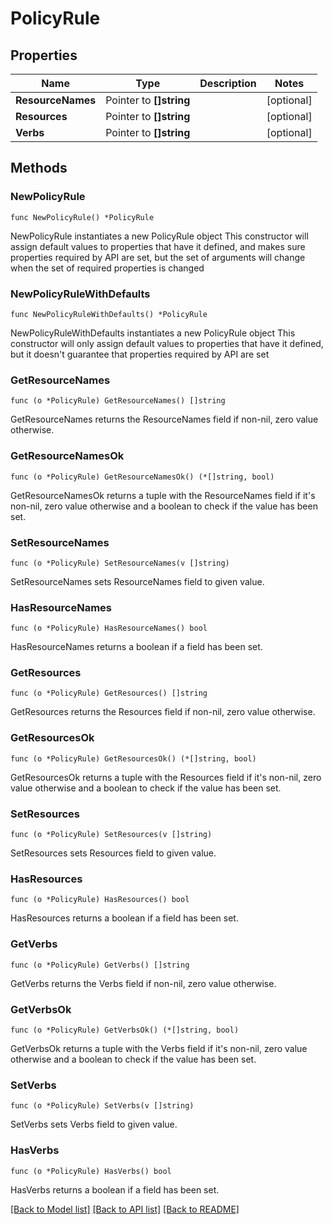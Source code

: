 # PolicyRule

## Properties

Name | Type | Description | Notes
------------ | ------------- | ------------- | -------------
**ResourceNames** | Pointer to **[]string** |  | [optional] 
**Resources** | Pointer to **[]string** |  | [optional] 
**Verbs** | Pointer to **[]string** |  | [optional] 

## Methods

### NewPolicyRule

`func NewPolicyRule() *PolicyRule`

NewPolicyRule instantiates a new PolicyRule object
This constructor will assign default values to properties that have it defined,
and makes sure properties required by API are set, but the set of arguments
will change when the set of required properties is changed

### NewPolicyRuleWithDefaults

`func NewPolicyRuleWithDefaults() *PolicyRule`

NewPolicyRuleWithDefaults instantiates a new PolicyRule object
This constructor will only assign default values to properties that have it defined,
but it doesn't guarantee that properties required by API are set

### GetResourceNames

`func (o *PolicyRule) GetResourceNames() []string`

GetResourceNames returns the ResourceNames field if non-nil, zero value otherwise.

### GetResourceNamesOk

`func (o *PolicyRule) GetResourceNamesOk() (*[]string, bool)`

GetResourceNamesOk returns a tuple with the ResourceNames field if it's non-nil, zero value otherwise
and a boolean to check if the value has been set.

### SetResourceNames

`func (o *PolicyRule) SetResourceNames(v []string)`

SetResourceNames sets ResourceNames field to given value.

### HasResourceNames

`func (o *PolicyRule) HasResourceNames() bool`

HasResourceNames returns a boolean if a field has been set.

### GetResources

`func (o *PolicyRule) GetResources() []string`

GetResources returns the Resources field if non-nil, zero value otherwise.

### GetResourcesOk

`func (o *PolicyRule) GetResourcesOk() (*[]string, bool)`

GetResourcesOk returns a tuple with the Resources field if it's non-nil, zero value otherwise
and a boolean to check if the value has been set.

### SetResources

`func (o *PolicyRule) SetResources(v []string)`

SetResources sets Resources field to given value.

### HasResources

`func (o *PolicyRule) HasResources() bool`

HasResources returns a boolean if a field has been set.

### GetVerbs

`func (o *PolicyRule) GetVerbs() []string`

GetVerbs returns the Verbs field if non-nil, zero value otherwise.

### GetVerbsOk

`func (o *PolicyRule) GetVerbsOk() (*[]string, bool)`

GetVerbsOk returns a tuple with the Verbs field if it's non-nil, zero value otherwise
and a boolean to check if the value has been set.

### SetVerbs

`func (o *PolicyRule) SetVerbs(v []string)`

SetVerbs sets Verbs field to given value.

### HasVerbs

`func (o *PolicyRule) HasVerbs() bool`

HasVerbs returns a boolean if a field has been set.


[[Back to Model list]](../README.md#documentation-for-models) [[Back to API list]](../README.md#documentation-for-api-endpoints) [[Back to README]](../README.md)


